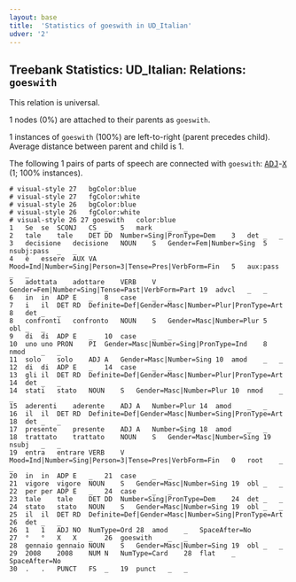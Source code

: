 ```yaml
---
layout: base
title:  'Statistics of goeswith in UD_Italian'
udver: '2'
---
```


## Treebank Statistics: UD_Italian: Relations: `goeswith`

This relation is universal.

1 nodes (0%) are attached to their parents as `goeswith`.

1 instances of `goeswith` (100%) are left-to-right (parent precedes child).
Average distance between parent and child is 1.

The following 1 pairs of parts of speech are connected with `goeswith`: <tt><a href="it-pos-ADJ.html">ADJ</a></tt>-<tt><a href="it-pos-X.html">X</a></tt> (1; 100% instances).


~~~ conllu
# visual-style 27	bgColor:blue
# visual-style 27	fgColor:white
# visual-style 26	bgColor:blue
# visual-style 26	fgColor:white
# visual-style 26 27 goeswith	color:blue
1	Se	se	SCONJ	CS	_	5	mark	_	_
2	tale	tale	DET	DD	Number=Sing|PronType=Dem	3	det	_	_
3	decisione	decisione	NOUN	S	Gender=Fem|Number=Sing	5	nsubj:pass	_	_
4	è	essere	AUX	VA	Mood=Ind|Number=Sing|Person=3|Tense=Pres|VerbForm=Fin	5	aux:pass	_	_
5	adottata	adottare	VERB	V	Gender=Fem|Number=Sing|Tense=Past|VerbForm=Part	19	advcl	_	_
6	in	in	ADP	E	_	8	case	_	_
7	i	il	DET	RD	Definite=Def|Gender=Masc|Number=Plur|PronType=Art	8	det	_	_
8	confronti	confronto	NOUN	S	Gender=Masc|Number=Plur	5	obl	_	_
9	di	di	ADP	E	_	10	case	_	_
10	uno	uno	PRON	PI	Gender=Masc|Number=Sing|PronType=Ind	8	nmod	_	_
11	solo	solo	ADJ	A	Gender=Masc|Number=Sing	10	amod	_	_
12	di	di	ADP	E	_	14	case	_	_
13	gli	il	DET	RD	Definite=Def|Gender=Masc|Number=Plur|PronType=Art	14	det	_	_
14	stati	stato	NOUN	S	Gender=Masc|Number=Plur	10	nmod	_	_
15	aderenti	aderente	ADJ	A	Number=Plur	14	amod	_	_
16	il	il	DET	RD	Definite=Def|Gender=Masc|Number=Sing|PronType=Art	18	det	_	_
17	presente	presente	ADJ	A	Number=Sing	18	amod	_	_
18	trattato	trattato	NOUN	S	Gender=Masc|Number=Sing	19	nsubj	_	_
19	entra	entrare	VERB	V	Mood=Ind|Number=Sing|Person=3|Tense=Pres|VerbForm=Fin	0	root	_	_
20	in	in	ADP	E	_	21	case	_	_
21	vigore	vigore	NOUN	S	Gender=Masc|Number=Sing	19	obl	_	_
22	per	per	ADP	E	_	24	case	_	_
23	tale	tale	DET	DD	Number=Sing|PronType=Dem	24	det	_	_
24	stato	stato	NOUN	S	Gender=Masc|Number=Sing	19	obl	_	_
25	il	il	DET	RD	Definite=Def|Gender=Masc|Number=Sing|PronType=Art	26	det	_	_
26	1	1	ADJ	NO	NumType=Ord	28	amod	_	SpaceAfter=No
27	°	°	X	X	_	26	goeswith	_	_
28	gennaio	gennaio	NOUN	S	Gender=Masc|Number=Sing	19	obl	_	_
29	2008	2008	NUM	N	NumType=Card	28	flat	_	SpaceAfter=No
30	.	.	PUNCT	FS	_	19	punct	_	_

~~~


